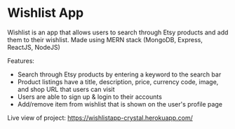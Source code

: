 # Wishlist App

Wishlist is an app that allows users to search through Etsy products and add them to their wishlist. 
Made using MERN stack (MongoDB, Express, ReactJS, NodeJS) 

Features:

* Search through Etsy products by entering a keyword to the search bar
* Product listings have a title, description, price, currency code, image, and shop URL that users can visit 
* Users are able to sign up & login to their accounts
* Add/remove item from wishlist that is shown on the user's profile page

Live view of project: https://wishlistapp-crystal.herokuapp.com/
